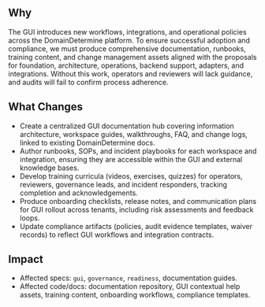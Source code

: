 ## Why
The GUI introduces new workflows, integrations, and operational policies across the DomainDetermine platform. To ensure successful adoption and compliance, we must produce comprehensive documentation, runbooks, training content, and change management assets aligned with the proposals for foundation, architecture, operations, backend support, adapters, and integrations. Without this work, operators and reviewers will lack guidance, and audits will fail to confirm process adherence.

## What Changes
- Create a centralized GUI documentation hub covering information architecture, workspace guides, walkthroughs, FAQ, and change logs, linked to existing DomainDetermine docs.
- Author runbooks, SOPs, and incident playbooks for each workspace and integration, ensuring they are accessible within the GUI and external knowledge bases.
- Develop training curricula (videos, exercises, quizzes) for operators, reviewers, governance leads, and incident responders, tracking completion and acknowledgements.
- Produce onboarding checklists, release notes, and communication plans for GUI rollout across tenants, including risk assessments and feedback loops.
- Update compliance artifacts (policies, audit evidence templates, waiver records) to reflect GUI workflows and integration contracts.

## Impact
- Affected specs: `gui`, `governance`, `readiness`, documentation guides.
- Affected code/docs: documentation repository, GUI contextual help assets, training content, onboarding workflows, compliance templates.
